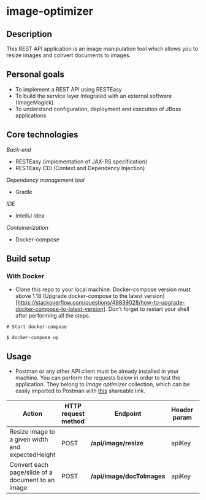 # image-optimizer

## Description

This REST API application is an image manipulation tool which allows you to resize images and convert documents to images.

## Personal goals

- To implement a REST API using RESTEasy
- To build the service layer integrated with an external software (ImageMagick)
- To understand configuration, deployment and execution of JBoss applications

## Core technologies

*Back-end*
- RESTEasy (implementation of JAX-RS specification)
- RESTEasy CDI (Context and Dependency Injection)

*Dependency management tool*
- Gradle

*IDE*
- IntelliJ Idea

*Containerization*
- Docker-compose

## Build setup

### With Docker

- Clone this repo to your local machine. Docker-compose version must above 1.18 (Upgrade docker-compose to the latest version)[https://stackoverflow.com/questions/49839028/how-to-upgrade-docker-compose-to-latest-version]. Don't forget to restart your shell after performing all the steps.
```
# Start docker-compose

$ docker-compose up
```


## Usage

- Postman or any other API client must be already installed in your machine. You can perform the requests below in order to test the application. They belong to *Image optimizer* collection, which can be easily imported to Postman with [this](https://www.getpostman.com/collections/72e499bc286888be53d9) shareable link. 

| Action | HTTP request method | Endpoint | Header param | Body example (form-data) |
| ------------- | ------------- | ------------- | ------------- | ------------- |
| Resize image to a given width and expectedHeight | POST  | **/api/image/resize** | apiKey | selectedFile, width, expectedHeight |
| Convert each page/slide of a document to an image | POST  | **/api/image/docToImages** | apiKey | selectedFile |



